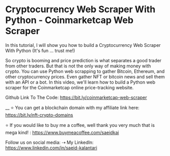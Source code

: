 # Cryptocurrency Web Scraper With Python - Coinmarketcap Web Scraper
In this tutorial, I will show you how to build a Cryptocurrency Web Scraper With Python (It's fun ... trust me!)

So crypto is booming and price prediction is what separates a good trader from other traders. But that is not the only way of making money with crypto. You can use Python web scrapping to gather Bitcoin, Ethereum, and other cryptocurrency prices. Even gather NFT or bitcoin news and sell them with an API or a bot. In this video, we'll learn how to build a Python web scraper for the Coinmarketcap online price-tracking website. 

Github Link To The Code:  https://bit.ly/coinmarketcap-web-scraper

__
⭐️ You can get a blockchain domain with my affiliate link here: https://bit.ly/nft-crypto-domains

⭐️ If you would like to buy me a coffee, well thank you very much that is mega kind! : https://www.buymeacoffee.com/saeidkai


Follow us on social media:
⇢ My LinkedIn: https://www.linkedin.com/in/saeid-kalantari